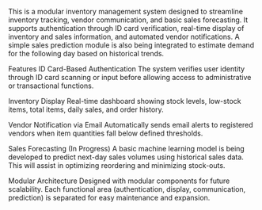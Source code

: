 This is a modular inventory management system designed to streamline inventory tracking, vendor communication, and basic sales forecasting. It supports authentication through ID card verification, real-time display of inventory and sales information, and automated vendor notifications. A simple sales prediction module is also being integrated to estimate demand for the following day based on historical trends.

Features
ID Card-Based Authentication
The system verifies user identity through ID card scanning or input before allowing access to administrative or transactional functions.

Inventory Display
Real-time dashboard showing stock levels, low-stock items, total items, daily sales, and order history.

Vendor Notification via Email
Automatically sends email alerts to registered vendors when item quantities fall below defined thresholds.

Sales Forecasting (In Progress)
A basic machine learning model is being developed to predict next-day sales volumes using historical sales data. This will assist in optimizing reordering and minimizing stock-outs.

Modular Architecture
Designed with modular components for future scalability. Each functional area (authentication, display, communication, prediction) is separated for easy maintenance and expansion.
